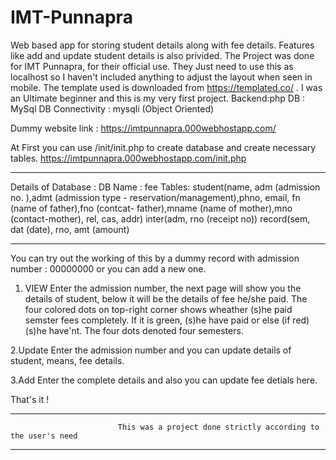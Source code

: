 # IMT-Punnapra
Web based app for storing student details along with fee details. Features like add and update student details is also privided.
The Project was done for IMT Punnapra, for their official use. They Just need to use this as localhost so I haven't included anything to adjust the layout when seen in mobile. The template used is downloaded from https://templated.co/ . I was an Ultimate beginner and this is my very first project. 
  Backend:php
  DB : MySql
  DB Connectivity : mysqli (Object Oriented)
  
Dummy website link : https://imtpunnapra.000webhostapp.com/

At First you can use                 /init/init.php             to create database and create necessary tables.
https://imtpunnapra.000webhostapp.com/init.php

*****************************************************************************************************************************

Details of Database :
  DB Name : fee
  Tables:
      student(name, adm (admission no. ),admt (admission type - reservation/management),phno, email, fn (name of father),fno (contcat- father),mname (name of mother),mno (contact-mother), rel, cas, addr)
      inter(adm, rno (receipt no))
      record(sem, dat (date), rno, amt (amount)
      
*****************************************************************************************************************************

You can try out the working of this by a dummy record with admission number : 00000000 
or you can add a new one.

1. VIEW
Enter the admission number, the next page will show you the details of student, below it will be the details of fee he/she paid.
The four colored dots on top-right corner shows wheather (s)he paid semster fees completely. If it is green, (s)he have paid or else (if red) (s)he have'nt. The four dots denoted four semesters.

2.Update
Enter the admission number and you can update details of student, means, fee details.

3.Add
Enter the complete details and also you can update fee detials here.


That's it !

*****************************************************************************************************************************
                            This was a project done strictly according to the user's need
*****************************************************************************************************************************
